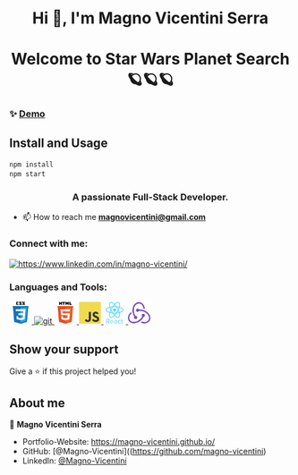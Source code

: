 <h1 align="center">Hi 👋, I'm Magno Vicentini Serra</h1>
<h1 align="center">Welcome to Star Wars Planet Search 🪐🪐🪐</h1>

### ✨ [Demo](https://magno-vicentini.github.io/personal-wallet/)

## Install and Usage 

```sh
npm install
npm start
```
<h3 align="center">A passionate Full-Stack Developer.</h3>


- 📫 How to reach me **magnovicentini@gmail.com**

<h3 align="left">Connect with me:</h3>
<p align="left">
<a href="https://linkedin.com/in/https://www.linkedin.com/in/magno-vicentini/" target="blank"><img align="center" src="https://raw.githubusercontent.com/rahuldkjain/github-profile-readme-generator/master/src/images/icons/Social/linked-in-alt.svg" alt="https://www.linkedin.com/in/magno-vicentini/" height="30" width="40" /></a>
</p>

<h3 align="left">Languages and Tools:</h3>
<p align="left"> <a href="https://www.w3schools.com/css/" target="_blank" rel="noreferrer"> <img src="https://raw.githubusercontent.com/devicons/devicon/master/icons/css3/css3-original-wordmark.svg" alt="css3" width="40" height="40"/> </a> <a href="https://git-scm.com/" target="_blank" rel="noreferrer"> <img src="https://www.vectorlogo.zone/logos/git-scm/git-scm-icon.svg" alt="git" width="40" height="40"/> </a> <a href="https://www.w3.org/html/" target="_blank" rel="noreferrer"> <img src="https://raw.githubusercontent.com/devicons/devicon/master/icons/html5/html5-original-wordmark.svg" alt="html5" width="40" height="40"/> </a> <a href="https://developer.mozilla.org/en-US/docs/Web/JavaScript" target="_blank" rel="noreferrer"> <img src="https://raw.githubusercontent.com/devicons/devicon/master/icons/javascript/javascript-original.svg" alt="javascript" width="40" height="40"/> </a> <a href="https://reactjs.org/" target="_blank" rel="noreferrer"> <img src="https://raw.githubusercontent.com/devicons/devicon/master/icons/react/react-original-wordmark.svg" alt="react" width="40" height="40"/> </a> <a href="https://redux.js.org" target="_blank" rel="noreferrer"> <img src="https://raw.githubusercontent.com/devicons/devicon/master/icons/redux/redux-original.svg" alt="redux" width="40" height="40"/> </a> </p>


## Show your support

Give a ⭐️ if this project helped you!

## About me

👤 **Magno Vicentini Serra**

* Portfolio-Website: https://magno-vicentini.github.io/
* GitHub: [@Magno-Vicentini]((https://github.com/magno-vicentini)
* LinkedIn: [@Magno-Vicentini](https://www.linkedin.com/in/magno-vicentini/)
